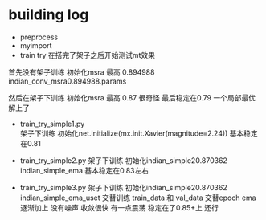 # building log

* preprocess
* myimport
* train try
在搭完了架子之后开始测试mt效果

首先没有架子训练 初始化msra 
	最高 0.894988 indian_conv_msra0.894988.params
	
然后在架子下训练 初始化msra
	最高 0.87  很奇怪 最后稳定在0.79 一个局部最优解上了

* train_try_simple1.py	
架子下训练 初始化net.initialize(mx.init.Xavier(magnitude=2.24))
	基本稳定在0.81

* train_try_simple2.py
架子下训练 初始化indian_simple20.870362 
indian_simple_ema 
	基本稳定在0.83左右

* train_try_simple3.py
架子下训练 初始化indian_simple20.870362 
indian_simple_ema_uset
交替训练 train_data 和 val_data 交替epoch
ema逐渐加上 没有噪声
收敛很快 有一点震荡
	稳定在了0.85+上 还行

